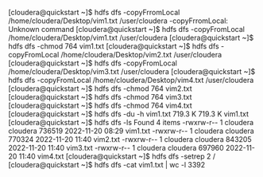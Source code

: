 [cloudera@quickstart ~]$ hdfs dfs -copyFrromLocal /home/cloudera/Desktop/vim1.txt /user/cloudera
-copyFrromLocal: Unknown command
[cloudera@quickstart ~]$ hdfs dfs -copyFromLocal /home/cloudera/Desktop/vim1.txt /user/cloudera
[cloudera@quickstart ~]$ hdfs dfs -chmod 764 vim1.txt
[cloudera@quickstart ~]$ hdfs dfs -copyFromLocal /home/cloudera/Desktop/vim2.txt /user/cloudera
[cloudera@quickstart ~]$ hdfs dfs -copyFromLocal /home/cloudera/Desktop/vim3.txt /user/cloudera
[cloudera@quickstart ~]$ hdfs dfs -copyFromLocal /home/cloudera/Desktop/vim4.txt /user/cloudera
[cloudera@quickstart ~]$ hdfs dfs -chmod 764 vim2.txt
[cloudera@quickstart ~]$ hdfs dfs -chmod 764 vim3.txt
[cloudera@quickstart ~]$ hdfs dfs -chmod 764 vim4.txt
[cloudera@quickstart ~]$ hdfs dfs -du -h  vim1.txt
719.3 K  719.3 K  vim1.txt
[cloudera@quickstart ~]$ hdfs dfs -ls
Found 4 items
-rwxrw-r--   1 cloudera cloudera     736519 2022-11-20 08:29 vim1.txt
-rwxrw-r--   1 cloudera cloudera     770324 2022-11-20 11:40 vim2.txt
-rwxrw-r--   1 cloudera cloudera     843205 2022-11-20 11:40 vim3.txt
-rwxrw-r--   1 cloudera cloudera     697960 2022-11-20 11:40 vim4.txt
[cloudera@quickstart ~]$ hdfs dfs -setrep 2 /
[cloudera@quickstart ~]$ hdfs dfs -cat vim1.txt | wc -l 
3392